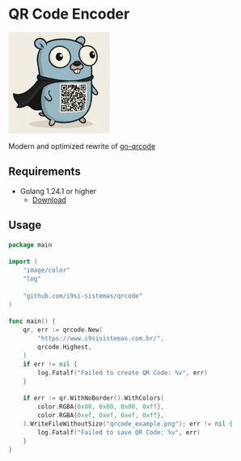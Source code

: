 # QR Code Encoder

<img src="gopher.png" width="200" />

Modern and optimized rewrite of [go-qrcode](https://github.com/skip2/go-qrcode)

## Requirements

- Golang 1.24.1 or higher
  - [Download](https://go.dev/dl/)

## Usage

```go
package main

import (
	"image/color"
	"log"

	"github.com/i9si-sistemas/qrcode"
)

func main() {
	qr, err := qrcode.New(
		"https://www.i9sisistemas.com.br/",
		qrcode.Highest,
	)
	if err != nil {
		log.Fatalf("Failed to create QR Code: %v", err)
	}

	if err := qr.WithNoBorder().WithColors(
		color.RGBA{0x00, 0x00, 0x00, 0xff},
		color.RGBA{0xef, 0xef, 0xef, 0xff},
	).WriteFileWithoutSize("qrcode_example.png"); err != nil {
		log.Fatalf("Failed to save QR Code: %v", err)
	}
}
```
